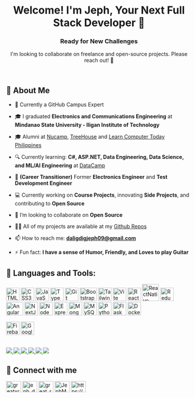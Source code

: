 <h1 align="center">Welcome! I'm Jeph, Your Next Full Stack Developer 👋</h1>
<h3 align="center">Ready for New Challenges</h3>
<p align="center">I'm looking to collaborate on freelance and open-source projects. Please reach out! 🤝 </p>
<br/>

## 💼 About Me

- 🚩 Currently a GitHub Campus Expert

- 🎓 I graduated **Electronics and Communications Engineering** at **Mindanao State University - Iligan Institute of Technology**

- 🎓 Alumni at [Nucamp](https://www.nucamp.co/), [TreeHouse](https://teamtreehouse.com/) and [Learn Computer Today Philippines](https://learncomputertoday.net/)

- 🔍 Currently learning: **C#, ASP.NET, Data Engineering, Data Science, and ML/AI Engineering** at [DataCamp](https://www.datacamp.com/)

- 👔 **(Career Transitioner)** Former **Electronics Engineer** and **Test Development Engineer**

- 💻 Currently working on **Course Projects**, innovating **Side Projects**, and contributing to **Open Source**

- 👯 I’m looking to collaborate on **Open Source**

<!-- - 🤝 I’m looking for help with **Java, C#, ASP.NET and Data Science & AI/ML Engineering** -->

- 👨‍💻 All of my projects are available at my [Github Repos](https://github.com/greatxrider?tab=repositories)

- 📫 How to reach me: **daligdigjeph09@gmail.com**

- ⚡ Fun fact: **I have a sense of Humor, Friendly, and Loves to play Guitar**

## 🚀 Languages and Tools:
<p align="left">
    <a target="_blank" rel="noreferrer"><img src="https://raw.githubusercontent.com/danielcranney/readme-generator/main/public/icons/skills/html5-colored.svg" width="36" height="36" alt="HTML5" /></a>
    <a target="_blank" rel="noreferrer"><img src="https://raw.githubusercontent.com/danielcranney/readme-generator/main/public/icons/skills/css3-colored.svg" width="36" height="36" alt="CSS3" /></a>
    <a target="_blank" rel="noreferrer"><img src="https://raw.githubusercontent.com/danielcranney/readme-generator/main/public/icons/skills/javascript-colored.svg" width="36" height="36" alt="JavaScript" /></a>
    <a target="_blank" rel="noreferrer"><img src="https://raw.githubusercontent.com/danielcranney/readme-generator/main/public/icons/skills/typescript-colored.svg" width="36" height="36" alt="TypeScript" /></a>
    <a target="_blank" rel="noreferrer"><img src="https://raw.githubusercontent.com/danielcranney/readme-generator/main/public/icons/skills/git-colored.svg" width="36" height="36" alt="Git" /></a>
    <a target="_blank" rel="noreferrer"><img src="https://upload.wikimedia.org/wikipedia/commons/b/b2/Bootstrap_logo.svg" width="46" height="36" alt="Bootstrap" /></a>
    <a target="_blank" rel="noreferrer"><img src="https://raw.githubusercontent.com/danielcranney/readme-generator/main/public/icons/skills/tailwindcss-colored.svg" width="36" height="36" alt="TailwindCSS" /></a>
    <a target="_blank" rel="noreferrer"><img src="https://raw.githubusercontent.com/danielcranney/readme-generator/main/public/icons/skills/vite-colored.svg" width="36" height="36" alt="Vite" /></a>
    <a target="_blank" rel="noreferrer"><img src="https://raw.githubusercontent.com/danielcranney/readme-generator/main/public/icons/skills/react-colored.svg" width="36" height="36" alt="React" /></a>
    <a target="_blank" rel="noreferrer"><img src="https://cdn.worldvectorlogo.com/logos/react-native-1.svg" width="46" height="46" alt="ReactNative" /></a>
    <a target="_blank" rel="noreferrer"><img src="https://raw.githubusercontent.com/danielcranney/readme-generator/main/public/icons/skills/redux-colored.svg" width="36" height="36" alt="Redux" /></a>
    <a target="_blank" rel="noreferrer"><img src="https://upload.wikimedia.org/wikipedia/commons/c/cf/Angular_full_color_logo.svg" width="46" height="36" alt="Angular" /></a>
    <a target="_blank" rel="noreferrer"><img src="https://raw.githubusercontent.com/danielcranney/readme-generator/main/public/icons/skills/nextjs-colored-dark.svg" width="36" height="36" alt="NextJs" /></a>
    <a target="_blank" rel="noreferrer"><img src="https://raw.githubusercontent.com/danielcranney/readme-generator/main/public/icons/skills/nodejs-colored.svg" width="36" height="36" alt="NodeJS" /></a>
    <a target="_blank" rel="noreferrer"><img src="https://raw.githubusercontent.com/danielcranney/readme-generator/main/public/icons/skills/express-colored-dark.svg" width="36" height="36" alt="Express" /></a>
    <a target="_blank" rel="noreferrer"><img src="https://raw.githubusercontent.com/danielcranney/readme-generator/main/public/icons/skills/mongodb-colored.svg" width="36" height="36" alt="MongoDB" /></a>
    <a target="_blank" rel="noreferrer"><img src="https://raw.githubusercontent.com/danielcranney/readme-generator/main/public/icons/skills/mysql-colored.svg" width="36" height="36" alt="MySQL" /></a>
    <a target="_blank" rel="noreferrer"><img src="https://raw.githubusercontent.com/danielcranney/readme-generator/main/public/icons/skills/python-colored.svg" width="36" height="36" alt="Python" /></a>
    <a target="_blank" rel="noreferrer"><img src="https://raw.githubusercontent.com/danielcranney/readme-generator/main/public/icons/skills/flask-colored-dark.svg" width="36" height="36" alt="Flask" /></a>
    <a target="_blank" rel="noreferrer"><img src="https://www.svgrepo.com/show/448221/docker.svg" width="36" height="36" alt="Docker" /></a>
</p>
<p>
    <a target="_blank" rel="noreferrer"><img src="https://www.svgrepo.com/show/353735/firebase.svg" width="36" height="36" alt="Firebase" /></a>
    <a target="_blank" rel="noreferrer"><img src="https://www.svgrepo.com/show/448223/gcp.svg" width="36" height="36" alt="Google cloud" /></a>
</p>

\
<a href="https://git-scm.com/">
<img src="https://img.shields.io/badge/git-%23F05033.svg?style=for-the-badge&logo=git&logoColor=white"/>
</a>
<a href="https://github.com">
<img src="https://img.shields.io/badge/github-%23121011.svg?style=for-the-badge&logo=github&logoColor=white"/>
</a>
<a href="https://code.visualstudio.com/">
<img src="https://img.shields.io/badge/Visual%20Studio%20Code-0078d7.svg?style=for-the-badge&logo=visual-studio-code&logoColor=white"/>
</a>
<a href="https://visualstudio.microsoft.com/">
<img src="https://img.shields.io/badge/Visual%20Studio-5C2D91.svg?style=for-the-badge&logo=visual-studio&logoColor=white"/>
</a>
<a href="https://www.jetbrains.com/idea/">
<img src="https://img.shields.io/badge/IntelliJIDEA-000000.svg?style=for-the-badge&logo=intellij-idea&logoColor=white"/>
</a>
<a href="https://developer.android.com/studio">
<img src="https://img.shields.io/badge/Android%20Studio-3DDC84.svg?style=for-the-badge&logo=android-studio&logoColor=white"/>
</a>

## 🤝 Connect with me

<p align="left">
<a href="https://codepen.io/greatxrider" target="blank"><img align="center" src="https://raw.githubusercontent.com/rahuldkjain/github-profile-readme-generator/master/src/images/icons/Social/codepen.svg" alt="greatxrider" height="30" width="40" /></a>
<a href="https://twitter.com/mrjephdev" target="blank"><img align="center" src="https://raw.githubusercontent.com/rahuldkjain/github-profile-readme-generator/master/src/images/icons/Social/twitter.svg" alt="jeph_daligdig" height="30" width="40" /></a>
<a href="https://www.instagram.com/mrjephdev/" target="blank"><img align="center" src="https://raw.githubusercontent.com/rahuldkjain/github-profile-readme-generator/master/src/images/icons/Social/instagram.svg" alt="great_rider" height="30" width="40" /></a>
<a href="https://www.linkedin.com/in/jephmari/" target="blank"><img align="center" src="https://raw.githubusercontent.com/rahuldkjain/github-profile-readme-generator/master/src/images/icons/Social/linked-in-alt.svg" alt="JephMariDaligdig" height="30" width="40" /></a>
<a href="https://stackoverflow.com/users/21569052/jeph-mari" target="blank"><img align="center" src="https://raw.githubusercontent.com/rahuldkjain/github-profile-readme-generator/master/src/images/icons/Social/stack-overflow.svg" alt="https://stackoverflow.com/users/14479352/ginoong-flores" height="30" width="40" /></a>
</p>
